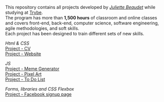 This repository contains all projects developed by *[Juliette Beaudet](https://github.com/juliettebeaudet/)* while studying at [Trybe](https://www.betrybe.com/).<br>
The program has more than **1,500 hours** of classroom and online classes and covers front-end, back-end, computer science, software engineering, agile methodologies, and soft skills.<br>
Each project has been designed to train different sets of new skills.

<em>Html & CSS</em><br>
[Project - CV](https://juliettebeaudet.github.io/CV/)<br>
[Project - Website](https://juliettebeaudet.github.io/outdoor_geckos/)

<em>JS</em><br>
[Project - Meme Generator](https://juliettebeaudet.github.io/meme-generator/)<br>
[Project - Pixel Art](https://juliettebeaudet.github.io/pixel-art/)<br>
[Project - To Do List](https://juliettebeaudet.github.io/to-do-list/)

<em>Forms, libraries and CSS Flexbox</em><br>
[Project - Facebook signup page](https://juliettebeaudet.github.io/facebook/)




